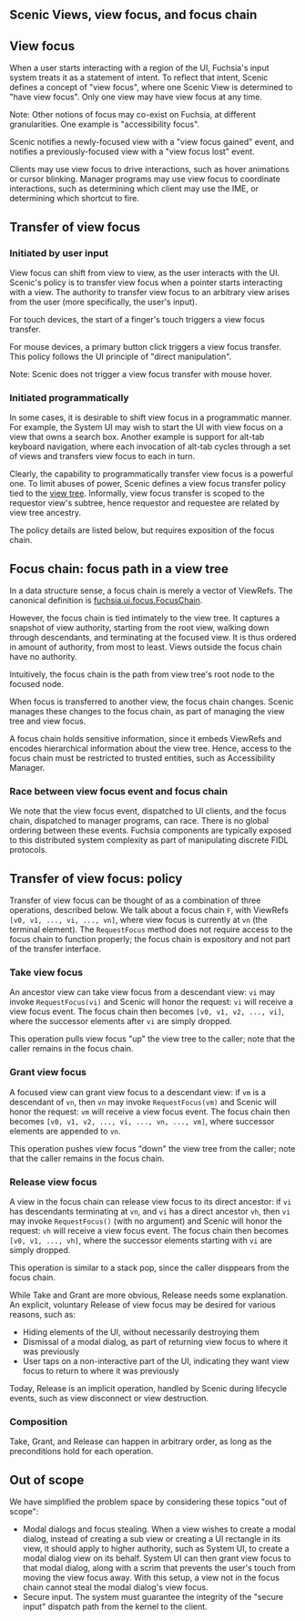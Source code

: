 ## Scenic Views, view focus, and focus chain

## View focus

When a user starts interacting with a region of the UI, Fuchsia's input system
treats it as a statement of intent. To reflect that intent, Scenic defines a
concept of "view focus", where one Scenic View is determined to "have view
focus". Only one view may have view focus at any time.

Note: Other notions of focus may co-exist on Fuchsia, at different
granularities. One example is "accessibility focus".

Scenic notifies a newly-focused view with a "view focus gained" event, and
notifies a previously-focused view with a "view focus lost" event.

Clients may use view focus to drive interactions, such as hover animations or
cursor blinking. Manager programs may use view focus to coordinate interactions,
such as determining which client may use the IME, or determining which shortcut
to fire.

## Transfer of view focus

### Initiated by user input

View focus can shift from view to view, as the user interacts with the UI.
Scenic's policy is to transfer view focus when a pointer starts interacting with
a view. The authority to transfer view focus to an arbitrary view arises from
the user (more specifically, the user's input).

For touch devices, the start of a finger's touch triggers a view focus transfer.

For mouse devices, a primary button click triggers a view focus transfer. This
policy follows the UI principle of "direct manipulation".

Note: Scenic does not trigger a view focus transfer with mouse hover.

### Initiated programmatically

In some cases, it is desirable to shift view focus in a programmatic manner. For
example, the System UI may wish to start the UI with view focus on a view that
owns a search box. Another example is support for alt-tab keyboard navigation,
where each invocation of alt-tab cycles through a set of views and transfers
view focus to each in turn.

Clearly, the capability to programmatically transfer view focus is a powerful
one. To limit abuses of power, Scenic defines a view focus transfer policy tied
to the [view tree](view_ref.md). Informally, view focus transfer is scoped to
the requestor view's subtree, hence requestor and requestee are related by view
tree ancestry.

The policy details are listed below, but requires exposition of the focus chain.

## Focus chain: focus path in a view tree

In a data structure sense, a focus chain is merely a vector of ViewRefs. The
canonical definition is
[fuchsia.ui.focus.FocusChain](/sdk/fidl/fuchsia.ui.focus/focus_chain.fidl).

However, the focus chain is tied intimately to the view tree. It captures a
snapshot of view authority, starting from the root view, walking down through
descendants, and terminating at the focused view. It is thus ordered in amount
of authority, from most to least. Views outside the focus chain have no
authority.

Intuitively, the focus chain is the path from view tree's root node to the
focused node.

When focus is transferred to another view, the focus chain changes. Scenic
manages these changes to the focus chain, as part of managing the view tree and
view focus.

A focus chain holds sensitive information, since it embeds ViewRefs and encodes
hierarchical information about the view tree. Hence, access to the focus chain
must be restricted to trusted entities, such as Accessibility Manager.

### Race between view focus event and focus chain

We note that the view focus event, dispatched to UI clients, and the focus
chain, dispatched to manager programs, can race. There is no global ordering
between these events. Fuchsia components are typically exposed to this
distributed system complexity as part of manipulating discrete FIDL protocols.

## Transfer of view focus: policy

Transfer of view focus can be thought of as a combination of three operations,
described below. We talk about a focus chain `F`, with ViewRefs `[v0, v1, ...,
vi, ..., vn]`, where view focus is currently at `vn` (the terminal element). The
`RequestFocus` method does not require access to the focus chain to function
properly; the focus chain is expository and not part of the transfer interface.

### Take view focus

An ancestor view can take view focus from a descendant view: `vi` may invoke
`RequestFocus(vi)` and Scenic will honor the request: `vi` will receive a view
focus event. The focus chain then becomes `[v0, v1, v2, ..., vi]`, where the
successor elements after `vi` are simply dropped.

This operation pulls view focus "up" the view tree to the caller; note that the
caller remains in the focus chain.

### Grant view focus

A focused view can grant view focus to a descendant view: if `vm` is a
descendant of `vn`, then `vn` may invoke `RequestFocus(vm)` and Scenic will
honor the request: `vm` will receive a view focus event. The focus chain then
becomes `[v0, v1, v2, ..., vi, ..., vn, ..., vm]`, where successor elements are
appended to `vn`.

This operation pushes view focus "down" the view tree from the caller; note that
the caller remains in the focus chain.

### Release view focus

A view in the focus chain can release view focus to its direct ancestor: if `vi`
has descendants terminating at `vn`, and `vi` has a direct ancestor `vh`, then
`vi` may invoke `RequestFocus()` (with no argument) and Scenic will honor the
request: `vh` will receive a view focus event. The focus chain then becomes
`[v0, v1, ..., vh]`, where the successor elements starting with `vi` are simply
dropped.

This operation is similar to a stack pop, since the caller disppears from the
focus chain.

While Take and Grant are more obvious, Release needs some explanation. An
explicit, voluntary Release of view focus may be desired for various reasons,
such as:

-   Hiding elements of the UI, without necessarily destroying them
-   Dismissal of a modal dialog, as part of returning view focus to where it was
    previously
-   User taps on a non-interactive part of the UI, indicating they want view
    focus to return to where it was previously

Today, Release is an implicit operation, handled by Scenic during lifecycle
events, such as view disconnect or view destruction.

### Composition

Take, Grant, and Release can happen in arbitrary order, as long as the
preconditions hold for each operation.

## Out of scope

We have simplified the problem space by considering these topics "out of scope":

-   Modal dialogs and focus stealing. When a view wishes to create a modal
    dialog, instead of creating a sub view or creating a UI rectangle in its
    view, it should apply to higher authority, such as System UI, to create a
    modal dialog view on its behalf. System UI can then grant view focus to that
    modal dialog, along with a scrim that prevents the user's touch from moving
    the view focus away. With this setup, a view not in the focus chain cannot
    steal the modal dialog's view focus.
-   Secure input. The system must guarantee the integrity of the "secure input"
    dispatch path from the kernel to the client.

